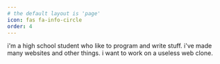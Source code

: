 ```yaml
---
# the default layout is 'page'
icon: fas fa-info-circle
order: 4
---
```


i'm a high school student who like to program and write stuff. i've made many websites and other things. i want to work on a useless web clone.
